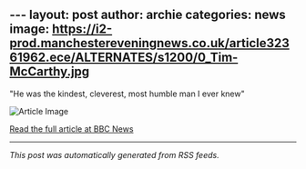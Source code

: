 ---  layout: post
  author: archie
  categories: news
  image: https://i2-prod.manchestereveningnews.co.uk/article32361962.ece/ALTERNATES/s1200/0_Tim-McCarthy.jpg
  ---
  "He was the kindest, cleverest, most humble man I ever knew"

  ![Article Image](https://i2-prod.manchestereveningnews.co.uk/article32361962.ece/ALTERNATES/s1200/0_Tim-McCarthy.jpg)

  [Read the full article at BBC News](https://www.manchestereveningnews.co.uk/news/greater-manchester-news/pub-host-special-viewing-chase-32361798)

  ---
  *This post was automatically generated from RSS feeds.*
